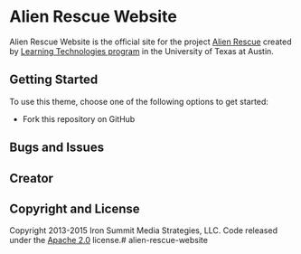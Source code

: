 # Alien Rescue Website

Alien Rescue Website is the official site for the project [Alien Rescue](http://alienrescue.edb.utexas.edu/) created by [Learning Technologies program](http://www.edb.utexas.edu/education/departments/ci/programs/lt/) in the University of Texas at Austin.

## Getting Started

To use this theme, choose one of the following options to get started:
* Fork this repository on GitHub

## Bugs and Issues

## Creator

## Copyright and License

Copyright 2013-2015 Iron Summit Media Strategies, LLC. Code released under the [Apache 2.0](https://github.com/IronSummitMedia/startbootstrap-creative/blob/gh-pages/LICENSE) license.# alien-rescue-website
